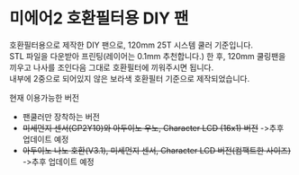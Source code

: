 # 미에어2 호환필터용 DIY 팬
호환필터용으로 제작한 DIY 팬으로, 
120mm 25T 시스템 쿨러 기준입니다.   
STL 파일을 다운받아 프린팅(레이어는 0.1mm 추천합니다.) 한 후, 120mm 쿨링팬을 끼우고 나사를 조인다음 
그대로 호환필터에 끼워주시면 됩니다.   
내부에 2중으로 되어있지 않은 보라색 호환필터 기준으로 제작되었습니다.

현재 이용가능한 버전  
- 팬쿨러만 장착하는 버전
- ~~미세먼지 센서(GP2Y10)와 아두이노 우노, Character LCD (16x1) 버전~~ ->추후 업데이트 예정
- ~~아두이노 나노 호환(V3.1), 미세먼지 센서, Character LCD 버전(컴팩트한 사이즈)~~ ->추후 업데이트 예정
